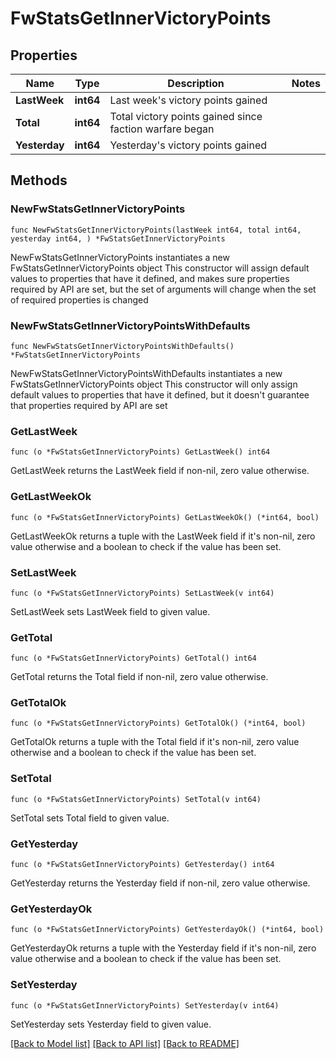 # FwStatsGetInnerVictoryPoints

## Properties

Name | Type | Description | Notes
------------ | ------------- | ------------- | -------------
**LastWeek** | **int64** | Last week&#39;s victory points gained | 
**Total** | **int64** | Total victory points gained since faction warfare began | 
**Yesterday** | **int64** | Yesterday&#39;s victory points gained | 

## Methods

### NewFwStatsGetInnerVictoryPoints

`func NewFwStatsGetInnerVictoryPoints(lastWeek int64, total int64, yesterday int64, ) *FwStatsGetInnerVictoryPoints`

NewFwStatsGetInnerVictoryPoints instantiates a new FwStatsGetInnerVictoryPoints object
This constructor will assign default values to properties that have it defined,
and makes sure properties required by API are set, but the set of arguments
will change when the set of required properties is changed

### NewFwStatsGetInnerVictoryPointsWithDefaults

`func NewFwStatsGetInnerVictoryPointsWithDefaults() *FwStatsGetInnerVictoryPoints`

NewFwStatsGetInnerVictoryPointsWithDefaults instantiates a new FwStatsGetInnerVictoryPoints object
This constructor will only assign default values to properties that have it defined,
but it doesn't guarantee that properties required by API are set

### GetLastWeek

`func (o *FwStatsGetInnerVictoryPoints) GetLastWeek() int64`

GetLastWeek returns the LastWeek field if non-nil, zero value otherwise.

### GetLastWeekOk

`func (o *FwStatsGetInnerVictoryPoints) GetLastWeekOk() (*int64, bool)`

GetLastWeekOk returns a tuple with the LastWeek field if it's non-nil, zero value otherwise
and a boolean to check if the value has been set.

### SetLastWeek

`func (o *FwStatsGetInnerVictoryPoints) SetLastWeek(v int64)`

SetLastWeek sets LastWeek field to given value.


### GetTotal

`func (o *FwStatsGetInnerVictoryPoints) GetTotal() int64`

GetTotal returns the Total field if non-nil, zero value otherwise.

### GetTotalOk

`func (o *FwStatsGetInnerVictoryPoints) GetTotalOk() (*int64, bool)`

GetTotalOk returns a tuple with the Total field if it's non-nil, zero value otherwise
and a boolean to check if the value has been set.

### SetTotal

`func (o *FwStatsGetInnerVictoryPoints) SetTotal(v int64)`

SetTotal sets Total field to given value.


### GetYesterday

`func (o *FwStatsGetInnerVictoryPoints) GetYesterday() int64`

GetYesterday returns the Yesterday field if non-nil, zero value otherwise.

### GetYesterdayOk

`func (o *FwStatsGetInnerVictoryPoints) GetYesterdayOk() (*int64, bool)`

GetYesterdayOk returns a tuple with the Yesterday field if it's non-nil, zero value otherwise
and a boolean to check if the value has been set.

### SetYesterday

`func (o *FwStatsGetInnerVictoryPoints) SetYesterday(v int64)`

SetYesterday sets Yesterday field to given value.



[[Back to Model list]](../README.md#documentation-for-models) [[Back to API list]](../README.md#documentation-for-api-endpoints) [[Back to README]](../README.md)


